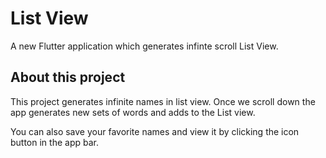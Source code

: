 # List View

A new Flutter application which generates infinte scroll List View.

## About this project

This project generates infinite names in list view. Once we scroll down the app generates new sets of words and adds to the List view.

You can also save your favorite names and view it by clicking the icon button in the app bar.
